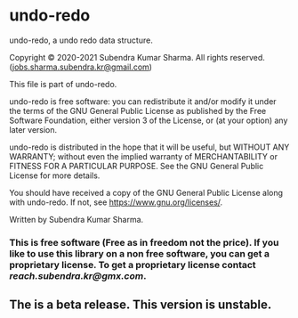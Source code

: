 # undo-redo

undo-redo, a undo redo data structure.

Copyright © 2020-2021 Subendra Kumar Sharma. All rights reserved. (jobs.sharma.subendra.kr@gmail.com)

This file is part of undo-redo.

undo-redo is free software: you can redistribute it and/or modify
it under the terms of the GNU General Public License as published by
the Free Software Foundation, either version 3 of the License, or
(at your option) any later version.

undo-redo is distributed in the hope that it will be useful,
but WITHOUT ANY WARRANTY; without even the implied warranty of
MERCHANTABILITY or FITNESS FOR A PARTICULAR PURPOSE. See the
GNU General Public License for more details.

You should have received a copy of the GNU General Public License
along with undo-redo. If not, see <https://www.gnu.org/licenses/>.

Written by Subendra Kumar Sharma.

### This is free software (Free as in freedom not the price). If you like to use this library on a non free software, you can get a proprietary license. To get a proprietary license contact _reach.subendra.kr@gmx.com_.

## The is a beta release. This version is unstable.
